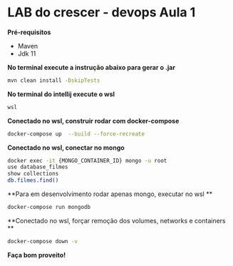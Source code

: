 LAB do crescer - devops Aula 1
============================

**Pré-requisitos**
- Maven
- Jdk 11

**No terminal  execute a instrução abaixo para gerar o .jar**
```bash
mvn clean install -DskipTests
```

**No terminal do intellij execute o wsl**
```bash
wsl
```

**Conectado no wsl, construir rodar com docker-compose**
```bash
docker-compose up  --build --force-recreate
```

**Conectado no wsl, conectar no mongo**
```bash
docker exec -it {MONGO_CONTAINER_ID} mongo -u root
use database_filmes
show collections
db.filmes.find()
```

**Para em desenvolvimento rodar apenas mongo, executar no wsl **
```bash
docker-compose run mongodb
```

**Conectado no wsl, forçar remoção dos volumes, networks e containers **
```bash
docker-compose down -v
```

**Faça bom proveito!**

